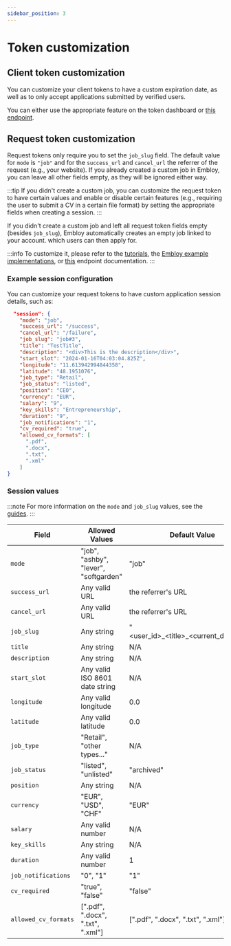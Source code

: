 ```yaml
---
sidebar_position: 3
---
```


# Token customization

## Client token customization

You can customize your client tokens to have a custom expiration date, as well as to only accept applications submitted by verified users.

You can either use the appropriate feature on the token dashboard or [this endpoint](https://www.postman.com/embloy/workspace/embloy-workspace/request/24977803-86b2cf1c-b02e-4d83-b65f-9c5e03cc89c4).

## Request token customization

Request tokens only require you to set the `job_slug` field.
The default value for `mode` is `"job"` and for the `success_url` and `cancel_url` the referrer of the request (e.g., your website).
If you already created a custom job in Embloy, you can leave all other fields empty, as they will be ignored either way.

:::tip
If you didn't create a custom job, you can customize the request token to have certain values and enable or disable certain features (e.g., requiring the user to submit a CV in a certain file format) by setting the appropriate fields when creating a session.
:::

If you didn't create a custom job and left all request token fields empty (besides `job_slug`), Embloy automatically creates an empty job linked to your account. which users can then apply for.

:::info
To customize it, please refer to the [tutorials](/docs/category/tutorial---basics), the [Embloy example implementations](https://github.com/embloy/embloy-examples), or [this](https://www.postman.com/embloy/workspace/embloy-workspace/request/24977803-7629b41f-882f-4897-bacd-5b900378eac6) endpoint documentation.
:::

### Example session configuration

You can customize your request tokens to have custom application session details, such as:

```JSON
  "session": {
    "mode": "job",
    "success_url": "/success",
    "cancel_url": "/failure",
    "job_slug": "job#3",
    "title": "TestTitle",
    "description": "<div>This is the description</div>",
    "start_slot": "2024-01-16T04:03:04.825Z",
    "longitude": "11.613942994844358",
    "latitude": "48.1951076",
    "job_type": "Retail",
    "job_status": "listed",
    "position": "CEO",
    "currency": "EUR",
    "salary": "9",
    "key_skills": "Entrepreneurship",
    "duration": "9",
    "job_notifications": "1",
    "cv_required": "true",
    "allowed_cv_formats": [
      ".pdf",
      ".docx",
      ".txt",
      ".xml"
    ]
}
```

### Session values

:::note
For more information on the `mode` and `job_slug` values, see the [guides](/docs/guides/get-started-partners).
:::

| Field                | Allowed Values                        | Default Value                                  |
| -------------------- | ------------------------------------- | ---------------------------------------------- |
| `mode`               | "job", "ashby", "lever", "softgarden" | "job"                                          |
| `success_url`        | Any valid URL                         | the referrer's URL                             |
| `cancel_url`         | Any valid URL                         | the referrer's URL                             |
| `job_slug`           | Any string                            | "\<user_id\>\_\<title\>\_\<current_datetime\>" |
| `title`              | Any string                            | N/A                                            |
| `description`        | Any string                            | N/A                                            |
| `start_slot`         | Any valid ISO 8601 date string        | N/A                                            |
| `longitude`          | Any valid longitude                   | 0.0                                            |
| `latitude`           | Any valid latitude                    | 0.0                                            |
| `job_type`           | "Retail", "other types..."            | N/A                                            |
| `job_status`         | "listed", "unlisted"                  | "archived"                                     |
| `position`           | Any string                            | N/A                                            |
| `currency`           | "EUR", "USD", "CHF"                   | "EUR"                                          |
| `salary`             | Any valid number                      | N/A                                            |
| `key_skills`         | Any string                            | N/A                                            |
| `duration`           | Any valid number                      | 1                                              |
| `job_notifications`  | "0", "1"                              | "1"                                            |
| `cv_required`        | "true", "false"                       | "false"                                        |
| `allowed_cv_formats` | [".pdf", ".docx", ".txt", ".xml"]     | [".pdf", ".docx", ".txt", ".xml"]              |
